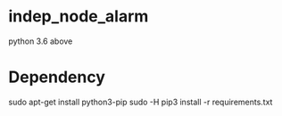 
# indep_node_alarm
python 3.6 above
# Dependency
sudo apt-get install python3-pip
sudo -H pip3 install -r requirements.txt
